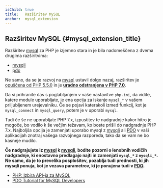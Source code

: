 ```yaml
---
isChild: true
title:   Razširitev MySQL
anchor:  mysql_extension
---
```


## Razširitev MySQL {#mysql_extension_title}

Razširitev [mysql] za PHP je izjemno stara in je bila nadomeščena z dvema drugima razširitvima:

- [mysqli]
- [pdo]

Ne samo, da se je razvoj na [mysql] ustavil dolgo nazaj, razširitev je [opuščena od PHP 5.5.0][mysql_deprecated]
in je **[uradno odstranjena v PHP 7.0][mysql_removed]**.

Da si prihranite čas s poglabljanjem v vaše nastavitve `php.ini`, da vidite, katere module uporabljate, je ena opcija za iskanje `mysql_*`
v vašem priljubljenem urejevalniku. Če se pojavi katerakoli izmed funkcij, kot je `mysql_connect` in `mysql_query`, potem je
v uporabi `mysql`.

Tudi če še ne uporabljate PHP 7.x, izpustitev te nadgradnje kakor hitro je mogoče, bo vodilo k še večjim
težavam, ko boste prišli do nadgradnje PHP 7.x. Najboljša opcija je zamenjati uporabo mysql z [mysqli] ali [PDO] v
vaši aplikacijah znotraj vašega razvojnega razporeda, tako da se vam ne bo kasneje mudilo.

**Če nadgrajujete iz [mysql] k [mysqli], bodite pozorni o lenobnih vodičih nadgradnje, ki enostavno predlagajo najti in zamenjati `mysql_*` z `mysqli_*`. Ne samo, da je to prevelika posplošitev, pozablja tudi prednosti, ki jih mysqli ponuja, kot je vezava parametrov, ki je ponujena tudi v [PDO][pdo].**

* [PHP: Izbira API-ja za MySQL][mysql_api]
* [PDO Tutorial for MySQL Developers][pdo4mysql_devs]


[mysql]: http://php.net/mysql
[mysql_deprecated]: http://php.net/migration55.deprecated
[mysql_removed]: http://php.net/manual/en/migration70.removed-exts-sapis.php
[mysqli]: http://php.net/mysqli
[PDO]: http://php.net/pdo
[mysql_api]: http://php.net/mysqlinfo.api.choosing
[pdo4mysql_devs]: http://wiki.hashphp.org/PDO_Tutorial_for_MySQL_Developers
